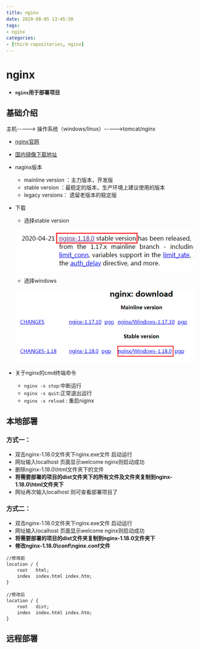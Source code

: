 ```yaml
---
title: nginx
date: 2020-08-05 13:45:50
tags:
- nginx
categories:
- [third-repositories, nginx]
---
```


#  nginx

* **`nginx`用于部署项目**

##  基础介绍

主机-----> 操作系统（windows/linux）----->tomcat/nginx

* [nginx官网]( http://nginx.org/ )

* [国内镜像下载地址]( http://mirrors.sohu.com/nginx/ )

* naginx版本
  *  mainline version ：主力版本，开发版
  *  stable version ：最稳定的版本，生产环境上建议使用的版本
  * legacy versions： 遗留老版本的稳定版
  
* 下载
  
  * 选择stable version
  
  ![](nginx/1590059550958.png)
  
  * 选择windows
  
  ![](nginx/1590059470671.png)



* 关于nginx的cmd终端命令
  * `nginx -s stop`:中断运行
  * `nginx -s quit`:正常退出运行
  * `nginx -s reload` : 重启niginx





##   本地部署

###  方式一：

* 双击nginx-1.18.0文件夹下nginx.exe文件  启动运行
* 网址输入localhost     页面显示welcome nginx则启动成功
* 删除nginx-1.18.0\html文件夹下的文件
* **将需要部署的项目的dist文件夹下的所有文件及文件夹复制到nginx-1.18.0\html文件夹下**
* 网址再次输入localhost 则可查看部署项目了

###  方式二：

* 双击nginx-1.18.0文件夹下nginx.exe文件  启动运行
* 网址输入localhost     页面显示welcome nginx则启动成功
* **将需要部署的项目的dist文件夹复制到nginx-1.18.0文件夹下**
* **修改nginx-1.18.0\conf\nginx.conf文件**

```
//修改前
location / {
    root   html;
    index  index.html index.htm;
}

//修改后
location / {
    root   dist;
    index  index.html index.htm;
}
```



##  远程部署

